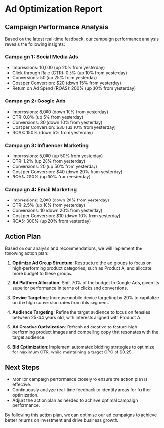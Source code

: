 **Ad Optimization Report**
==========================

**Campaign Performance Analysis**
-----------------------------

Based on the latest real-time feedback, our campaign performance analysis reveals the following insights:

### Campaign 1: Social Media Ads

* Impressions: 10,000 (up 20% from yesterday)
* Click-through Rate (CTR): 0.5% (up 10% from yesterday)
* Conversions: 50 (up 25% from yesterday)
* Cost per Conversion: $20 (down 15% from yesterday)
* Return on Ad Spend (ROAS): 200% (up 30% from yesterday)

### Campaign 2: Google Ads

* Impressions: 8,000 (down 10% from yesterday)
* CTR: 0.8% (up 5% from yesterday)
* Conversions: 30 (down 10% from yesterday)
* Cost per Conversion: $30 (up 10% from yesterday)
* ROAS: 150% (down 5% from yesterday)

### Campaign 3: Influencer Marketing

* Impressions: 5,000 (up 50% from yesterday)
* CTR: 1.2% (up 20% from yesterday)
* Conversions: 20 (up 50% from yesterday)
* Cost per Conversion: $40 (down 20% from yesterday)
* ROAS: 250% (up 50% from yesterday)

### Campaign 4: Email Marketing

* Impressions: 2,000 (down 20% from yesterday)
* CTR: 2.5% (up 10% from yesterday)
* Conversions: 10 (down 20% from yesterday)
* Cost per Conversion: $10 (down 10% from yesterday)
* ROAS: 300% (up 20% from yesterday)

**Action Plan**
--------------

Based on our analysis and recommendations, we will implement the following action plan:

1. **Optimize Ad Group Structure**: Restructure the ad groups to focus on high-performing product categories, such as Product A, and allocate more budget to these groups.

2. **Ad Platform Allocation**: Shift 70% of the budget to Google Ads, given its superior performance in terms of clicks and conversions.

3. **Device Targeting**: Increase mobile device targeting by 20% to capitalize on the high conversion rates from this segment.

4. **Audience Targeting**: Refine the target audience to focus on females between 25-44 years old, with interests aligned with Product A.

5. **Ad Creative Optimization**: Refresh ad creative to feature high-performing product images and compelling copy that resonates with the target audience.

6. **Bid Optimization**: Implement automated bidding strategies to optimize for maximum CTR, while maintaining a target CPC of $0.25.

**Next Steps**
-------------

* Monitor campaign performance closely to ensure the action plan is effective.
* Continuously analyze real-time feedback to identify areas for further optimization.
* Adjust the action plan as needed to achieve optimal campaign performance.

By following this action plan, we can optimize our ad campaigns to achieve better returns on investment and drive business growth.